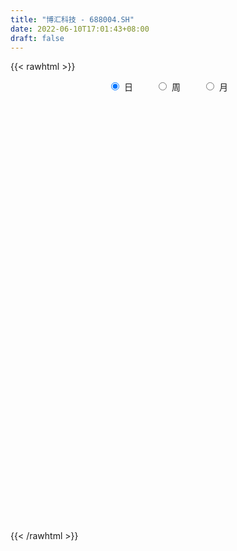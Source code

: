 ```yaml
---
title: "博汇科技 - 688004.SH"
date: 2022-06-10T17:01:43+08:00
draft: false
---
```

{{< rawhtml >}}
    <div style="text-align: center">
        <label style="padding: 1rem;"><input style="margin-right: .5rem" type="radio" name="period" value="D" checked onclick="period_change(this)">日</label>
        <label style="padding: 1rem;"><input style="margin-right: .5rem" type="radio" name="period" value="W" onclick="period_change(this)">周</label>
        <label style="padding: 1rem;"><input style="margin-right: .5rem" type="radio" name="period" value="M" onclick="period_change(this)">月</label>
    </div>
    <div id="chart" style="height: 700px;"></div> 
    <script type="text/javascript">
        const D_v = [92716.17,69647.59,57305.11,47985.71,46589.42,42989.56,34295.54,24268.8,25879.39,20864.46,15938.75,21494.15,19351.92,20058.2,23127.3,28376.28,20763.14,31962.02,21957.42,22202.31,22298.68,24193.48,18827.13,10727.08,14365.06,12892.06,9253.68,9829.02,12550.63,7298.72,4879.71,8007.12,8020.87,10031.6,10324.77,9490.71,6577.74,23008.67,16195.23,7919.1,9142.93,7410.07,8321.86,5344.07,5330.52,4959.32,5574.92,2788.27,2969.23,3263.61,10385.22,6930.81,4480.41,4386.1,3038.68,2630.17,3626.22,3124.42,2118.63,5079.04,6145.68,5237.84,3185.06,3522.01,4040.32,2938.24,2310.38,10984.5,5586.03,1974.09,2597.22,2655.91,3042.37,1383.38,1526.22,1550.09,1892.91,2088.57,3383.38,2912.85,1498.62,1782.44,1334.69,4883.75,2478.44,2299.22,2530.63,2520.8,1535.78,1532.88,1852.48,1620.53,3748.6,3929.69,2331.8,1742.1,1783.71,1638.43,3849.56,2960.07,2291.37,1527.4,1316.52,1458.28,1967.34,2332.86,1893.58,1864.12,2629.99,1551.24,1563.27,1391.71,1148.48,975.91,1795.66,1422.83,1325.97,993.67,2696.06,3401.59,2318.85,2700.96,3815.03,4829.29,1717.12,3101.89,3701.49,2211.2,1423.51,2260.31,1639.27,4828.54,2184.23,2574.29,1648.86,1895.82,2896.19,2356.84,2089.64,2373.3,3800.24,3477.06,3170.74,1859.84,6038.93,4002.89,6774.51,3282.41,4141.49,3205.05,2461.99,2219.12,2925.31,2045.88,1825.7,2241.17,2201.8,2300.32,2144.71,2689.04,2045.93,2120.35,2769.93,2011.33,1752.68,2570.12,2455.22,3367.49,2540.25,2919.9,2709.92,2729.58,3404.15,3547.14,2219.52,2596.93,2567.22,5463.3,2937.8,2234.95,1302.57,1484.23,3456.02,2140.97,1637.75,2061.04,2082.28,1810.67,1621.05,3066.51,1584.01,1899.35,1475.22,2946.76,1610.22,1501.13,2330.0,2047.86,1628.96,1736.71,1296.93,2037.58,2233.81,1205.6,1172.9,2620.21,5275.86,4439.3,2534.69,2883.14,2586.49,6503.69,13758.63,7435.26,2807.0,3191.46,1667.73,1798.64,1846.47,2048.35,1831.4,1580.36,2101.92,2803.04,2278.83,1450.72,1534.15,1323.46,1723.75,1940.91,5975.27,5272.45,3855.85,3014.32,6695.88,11363.71,34047.35,21280.9,12100.05,9210.45,7339.91,10685.18,10670.75,12066.94,5408.91,8551.26,6924.68,6287.71,5132.68,5413.22,4954.19,4359.13,6435.22,7821.27,5447.65,6943.46,8242.63,5205.98,3937.76,3672.03,3448.61,2930.02,5688.23,4391.43,4378.67,4923.55,3666.84,2767.36,2772.91,2528.46,3249.45,3223.9,3497.6,6600.72,3636.78,2129.85,3668.66,5336.22,25331.52,21865.05,9568.15,5222.13,5106.52,5597.91,4944.0,7128.23,4117.82,3558.97,4921.2,2789.15,2807.33,3718.06,8291.96,6286.38,10315.54,8485.25,5131.51,11983.74,7367.54,5942.17,5857.23,8619.8,9947.28,7570.84,12477.13,6344.71,8441.94,4979.45,6433.56,4561.67,5436.08,4180.95,3518.99,3100.06,5923.33,3653.96,2159.99,3498.09,3341.52,2999.4,2126.81,2092.97,3768.61,3107.08,1810.26,3295.18,2189.57,3112.58,3521.62,2327.72,1165.08,1667.59,5622.04,4253.59,2759.89,2335.26,2631.2,1530.27,2748.95,2643.57,2655.5,3122.33,3085.88,4257.88,2796.07,6179.75,5010.46,4156.27,6182.11,3998.72,3962.56,3815.96,6631.42,4206.01,5197.88,3891.42,9452.17,7691.0,6802.59,5130.39,4920.8,4261.92,2239.93,3324.64,3229.18,3122.36,5427.65,5038.12,4113.77,4816.53,4540.82,3721.98,8432.74,19505.18,12568.75,5997.06,4797.93,3161.95,6310.7,6306.86,15063.95,12691.54,7738.37,14180.26,10207.06,9032.28,4163.45,6096.7,8041.56,19254.83,15005.2,13033.93,9828.49,8653.73,8691.37,10832.65,3901.52,7675.08,4507.04,5603.82,4304.06,5649.27,4225.4,4467.57,3384.32,3436.92,2538.5,6843.69,8582.33,8653.19,4018.75,5576.24,8468.18,5404.69,4695.87,2840.46,3062.78,3183.92,3092.08,3322.97,5884.44,5170.7,3129.17,3891.09,3111.07,4459.63,5031.03,4565.94,2863.62,2871.3,2500.56,2994.62,4466.58,4269.55,1930.2,3819.1,3663.38,3329.57,2206.96,2711.56,3848.51,3725.66,4235.64,5167.77,3821.74,2223.27,3253.49,1937.27,1240.02,2223.92,2411.02,2807.27,3745.81,4883.22,7477.13,3781.24,5131.46,4750.03,3816.73,2795.2,2682.48,3212.45,2083.97,2291.09,2738.98,1852.86,1815.79,2125.03,2948.86,2025.23,1958.58,2054.3,2182.53,1601.65,1809.35,3473.07,8019.04,10871.36,11554.86,5801.07,5399.68,7091.24,3547.95]
const D_histogram = [0.0,0.2725014245,-0.5314236865,-1.5199541446,-2.1189924448,-1.9022422169,-2.1193180123,-2.2315279277,-2.2861869075,-2.4230570538,-2.323703839,-2.207666854,-1.8326968706,-1.4819434986,-0.9271672256,-0.4425137771,-0.1149162654,0.433011254,0.7045066546,0.9451696142,0.8951902057,0.3132625009,-0.6329152479,-1.1022240705,-1.4618684333,-1.3591733883,-1.2484999398,-1.1562035361,-1.4203294711,-1.5474318555,-1.397856717,-0.9927284223,-0.6155160351,-0.1037788465,0.4069740546,0.5881885629,0.7370858513,1.4720823784,1.5369940922,1.6344909065,1.3421620456,1.1470624521,1.113052948,1.1492632507,1.2090139446,1.1697796304,0.9587657889,0.7899973776,0.6994265035,0.6654893075,0.9040747958,0.7941068872,0.7127725305,0.592035654,0.5077414431,0.5178352858,0.4609359,0.3761040063,0.2984141978,0.0467130499,-0.2684199042,-0.6578714199,-0.9105305666,-0.8770595883,-0.735479182,-0.5178435678,-0.4006127247,-0.0031015597,0.2659023308,0.4185928485,0.4256043867,0.4931319611,0.3954530255,0.3254421748,0.2163510524,0.1913754172,0.1919150484,0.3317877207,0.5802592011,0.7490715795,0.7954953326,0.7347963197,0.6818523388,0.7760274304,0.768722614,0.6243290535,0.4410006055,0.2118794731,0.0849233968,0.0169769085,0.0322974949,0.0249030377,-0.1693437672,-0.446524761,-0.4640253314,-0.4342127285,-0.3172442382,-0.2518886528,-0.0168802781,0.1092419536,0.0804838603,0.0721220356,0.1048979291,0.1385265382,0.1304058876,0.1823999324,0.2076664063,0.2411861514,0.2092871142,0.194377765,0.1425925217,0.0643402635,0.0449302448,0.0690600917,0.1196957311,0.1680630571,0.1910302744,0.2174976485,0.1300420502,0.0188659262,-0.124367086,-0.3047896546,-0.5168763127,-0.5814364868,-0.613276197,-0.7159906259,-0.6295589014,-0.563601658,-0.4296874852,-0.3785589144,-0.344121942,-0.4807120192,-0.5222369221,-0.5780291012,-0.5172680078,-0.3701435805,-0.1763953387,0.0476702473,0.2035787755,0.229635074,0.1034901346,0.0465930654,-0.0629417158,-0.0891787857,-0.219895623,-0.1490068835,0.0940074389,0.260283752,0.4738134179,0.544504739,0.5781568581,0.4910615443,0.34321771,0.2874339266,0.2214213275,0.1876912222,0.147455788,0.2031952683,0.2072148586,0.1289948243,0.0304766003,-0.0278058622,-0.1151865881,-0.1278939902,-0.0877345471,0.021946149,0.2172650044,0.3680958716,0.4044392115,0.4549035633,0.4543769056,0.5115031452,0.6261316983,0.6449210441,0.6624503147,0.6614447836,0.6652360889,0.684997067,0.5194410318,0.3524403679,0.270981133,0.2116905004,0.0227778955,-0.0282061175,-0.0263782761,-0.0731712941,-0.0603889859,0.0038796142,0.030032369,-0.0227514077,-0.0302947693,-0.0013597122,-0.0168066071,-0.10900097,-0.152320307,-0.147709622,-0.085520772,-0.0132825256,0.0429907904,0.090676909,0.0926218608,0.0426097149,-0.0100019347,-0.0174279288,-0.0337558463,0.0409960515,0.1886064325,0.225658267,0.2452025214,0.2719734313,0.2827434885,0.3773638266,0.092417659,-0.1783050211,-0.3534006113,-0.4719764318,-0.5095444872,-0.5232020123,-0.5078390908,-0.4471311786,-0.3901595133,-0.3306070086,-0.2303237226,-0.1602973644,-0.0768031178,-0.0362943875,-0.0139199555,0.0131778405,0.0494437231,0.1111401807,0.2197500273,0.3445499718,0.381548955,0.4066555396,0.4846065307,0.9797762853,1.2149494116,1.1176256624,0.9714453429,0.798815212,0.5893941514,0.5197104917,0.3058691086,0.1028063211,-0.0977681438,-0.1845756125,-0.2467971637,-0.240006703,-0.2108296227,-0.2190859848,-0.2715707557,-0.2737400665,-0.2500167603,-0.2330744218,-0.1811722326,-0.1792270102,-0.3059283495,-0.2953254047,-0.2840611817,-0.2608383591,-0.2466974092,-0.2269406405,-0.167168179,-0.0767707215,-0.0866137126,-0.1496376061,-0.2027824362,-0.2554216118,-0.2839806104,-0.2550971332,-0.1822080537,-0.1566185757,-0.1616600489,-0.0991138244,-0.1261694973,-0.0921700631,-0.0138165834,0.1086828771,0.4206614813,0.5150004162,0.4629787699,0.3789670594,0.3665132625,0.3425685261,0.2901979255,0.2859121413,0.2341186316,0.1553678742,0.0322243109,-0.023655307,-0.0611953887,-0.0851332147,0.0087553378,0.0554052852,0.1592199723,0.1890365868,0.1577152213,0.1978462358,0.2138371818,0.1808249418,0.1260749936,0.124100667,0.18629638,0.1810048292,0.2494265624,0.2354506356,0.1508801542,0.0618897033,-0.0668286129,-0.1503681555,-0.250008119,-0.2760888538,-0.3185234721,-0.328690964,-0.4054202722,-0.4742505608,-0.5021701313,-0.5650190061,-0.545622902,-0.4610487201,-0.3664464722,-0.3181842518,-0.2082362294,-0.1363895694,-0.1123012189,-0.0674613377,-0.05201675,-0.0435622807,-0.0819526504,-0.0945365234,-0.0881557189,-0.0808707926,-0.2097865476,-0.3357856952,-0.3549453371,-0.2963922014,-0.2853360824,-0.2382472209,-0.1602883707,-0.0756366845,0.0070302216,0.0770836039,0.1545283698,0.2424047539,0.3003897043,0.3844163917,0.4258777174,0.4624046551,0.4507504397,0.4537913341,0.450171085,0.419841503,0.4040365303,0.3595905214,0.2827488037,0.2062165807,0.2214886553,0.2910819503,0.2468213601,0.1738003228,0.041512187,-0.0821544949,-0.1337587542,-0.1454819354,-0.1523221273,-0.1445470062,-0.0989714741,-0.0516504212,0.023119713,0.0364554644,0.0360302289,0.037130871,0.0754216457,0.1865356159,0.1609070717,0.1271289161,0.1139744085,0.0899255018,0.1073289932,0.1170100917,0.2174414276,0.2592265028,0.2684919086,0.2435134277,0.2482418932,0.1667536378,0.1289300616,0.0952746881,0.0102576158,0.0921252566,0.0883819918,0.144569699,0.0716728031,-0.0216760815,-0.125453676,-0.3672496338,-0.4925019865,-0.6429559402,-0.6473290812,-0.5680096073,-0.4499456756,-0.2917012286,-0.209714968,-0.1940237965,-0.1653822492,-0.1310245082,-0.0965009558,-0.1381299792,-0.181596862,-0.118862209,-0.1061756757,-0.0525292505,-0.1182158584,-0.0960792784,-0.0651488189,-0.0263504047,0.0237019683,0.0570704259,0.0417263555,-0.0040787018,-0.0710328789,-0.1724600567,-0.2112884652,-0.2007060398,-0.2358323561,-0.3163744361,-0.2979090922,-0.2425656907,-0.1753906464,-0.0917960775,-0.0135701918,0.0521154933,0.0929773801,0.1267752322,0.133663146,0.0955771152,0.1127675901,0.11685924,0.1122599632,0.1455946319,0.08001088,0.0329019995,-0.0532013156,-0.0640223331,-0.1067167693,-0.1024516643,-0.1319227916,-0.1277248709,-0.1074582074,-0.097720936,-0.1369906597,-0.17525008,-0.3457646566,-0.5313734054,-0.6178608384,-0.6662732091,-0.5846561783,-0.4723484356,-0.3475296589,-0.2155149115,-0.0822282151,0.0105944818,0.0910340074,0.1688603929,0.2399460816,0.2540320926,0.2865957749,0.3162552957,0.3552206429,0.3812120383,0.3036664515,0.2769179291,0.2776736591,0.2809561447,0.2524629139,0.2726182516,0.3534964731,0.4699418684,0.5676813647,0.5624013465,0.5055855394,0.3723454269,0.2968956123]
const D_fast = [0.0,0.3406267806,-0.596154252,-1.9646732462,-3.0934596576,-3.3522699839,-4.0991752824,-4.7692671798,-5.3954728865,-6.1381072962,-6.6196800411,-7.0555597696,-7.1387640039,-7.1584965066,-6.8355120399,-6.4614870356,-6.1626185903,-5.5064382575,-5.0588161932,-4.5818608301,-4.4080426871,-4.9116547667,-6.0160613275,-6.7609261677,-7.4860376388,-7.7231359408,-7.9245874773,-8.1213419577,-8.7405502605,-9.2545106087,-9.4543996495,-9.2974534604,-9.0741200819,-8.5883276049,-7.9758311902,-7.6475695411,-7.31440079,-6.2113836682,-5.7622234313,-5.2561038904,-5.2128922399,-5.1212262204,-4.8769724875,-4.5534463722,-4.1914421921,-3.9382315986,-3.909553993,-3.8808230598,-3.7965373081,-3.6641021772,-3.19949799,-3.1109391768,-3.0140804008,-2.9868083639,-2.9441672139,-2.8046145499,-2.7462799607,-2.7370858527,-2.7401721117,-2.9801949972,-3.3624329274,-3.916352298,-4.3966440864,-4.5824380051,-4.6247273944,-4.5365526721,-4.5194750102,-4.1227392351,-3.7872597619,-3.529921032,-3.4165083971,-3.2256978325,-3.2245135117,-3.2131638187,-3.268167178,-3.245298959,-3.1967805656,-2.9739609632,-2.5804246825,-2.2243444093,-1.979046823,-1.856046756,-1.7385276522,-1.450345703,-1.2654698658,-1.253781163,-1.3268594596,-1.5030107237,-1.6087359509,-1.672438212,-1.6490432518,-1.6502119497,-1.8867946964,-2.2756068804,-2.4091137837,-2.4878543628,-2.4501969321,-2.4478135099,-2.2170252047,-2.0635924846,-2.0722296129,-2.0625609287,-2.0035605529,-1.9353003092,-1.910819488,-1.8132254601,-1.7360423846,-1.6422261016,-1.6218033603,-1.5881182682,-1.6042553811,-1.6664225734,-1.674600031,-1.6332051612,-1.552645589,-1.4622624986,-1.3915377128,-1.3106959266,-1.3656410123,-1.4721006548,-1.6464254385,-1.9030454207,-2.2443511569,-2.4542704528,-2.6394292122,-2.9211412976,-2.9920992985,-3.0670424695,-3.040550168,-3.0840613259,-3.135654839,-3.3924229209,-3.5645070544,-3.7648065087,-3.8333624173,-3.7787738851,-3.629124478,-3.3931413302,-3.1863381081,-3.1028730411,-3.2031454469,-3.2483942497,-3.3736644599,-3.4221962262,-3.6078869692,-3.5742499506,-3.3077337685,-3.0763865174,-2.7444034971,-2.5375859911,-2.3593946575,-2.3237245853,-2.3857639921,-2.3696892938,-2.380346561,-2.3671538608,-2.370525348,-2.2639870506,-2.2081637457,-2.2541350739,-2.3450341478,-2.4102680758,-2.5264454488,-2.5711263484,-2.5529005421,-2.4377333088,-2.1880982023,-1.9452433672,-1.8077902244,-1.6435999818,-1.530532413,-1.3455303872,-1.0743689095,-0.8943493027,-0.7112074535,-0.5468517886,-0.376751461,-0.1857412162,-0.2214369935,-0.3003275654,-0.3140415171,-0.3204095246,-0.5036276556,-0.561663198,-0.5664299256,-0.6315157671,-0.6338307055,-0.5685922018,-0.5349313548,-0.5934029834,-0.6085200373,-0.5799249082,-0.5995734549,-0.7190180603,-0.8004174741,-0.8327341946,-0.7919255375,-0.7230079226,-0.6559869089,-0.5856315631,-0.5605311461,-0.5998908633,-0.6550029966,-0.6667859728,-0.691552852,-0.6065519413,-0.4117899521,-0.3183235509,-0.2374786662,-0.1427143985,-0.0612584691,0.1277028257,-0.1341389272,-0.4494378626,-0.7128836055,-0.949453534,-1.1144077112,-1.2588657394,-1.3704625906,-1.421537473,-1.462105686,-1.4852049334,-1.4425025782,-1.4125505611,-1.348257094,-1.3168219605,-1.2979275174,-1.2675352612,-1.2189084478,-1.1294269451,-0.9658795917,-0.7549421542,-0.6225559322,-0.4957854628,-0.296682839,0.443430987,0.9823414661,1.1644241325,1.2611051488,1.2881788208,1.2261062981,1.2863502613,1.1489761554,0.9716149481,0.7465984473,0.6136470754,0.4897262334,0.4365150183,0.4129846929,0.3499568346,0.2295793748,0.1589750474,0.1201941635,0.0788678965,0.0854770276,0.0426154974,-0.1605679293,-0.2237963356,-0.283547408,-0.3255341752,-0.3730675776,-0.410045969,-0.3920655523,-0.3208607751,-0.3523571944,-0.4527904894,-0.5566309286,-0.6731255071,-0.7726796583,-0.8075704644,-0.7802333984,-0.7937985643,-0.8392550497,-0.8014872813,-0.8600853285,-0.8491284101,-0.7742290763,-0.6245588965,-0.207414922,0.0156741169,0.0793971632,0.0901272175,0.1693017362,0.2309991314,0.2511780122,0.3183702633,0.3251064115,0.2851976227,0.1701101371,0.1083166924,0.0554777635,0.0102566339,0.1063340208,0.1668352895,0.3104549697,0.3875307309,0.3956381707,0.4852307442,0.5546809856,0.5668749811,0.5436437813,0.5726946215,0.6814644294,0.7214240859,0.8522024598,0.8970891918,0.850238749,0.776720724,0.6312952545,0.510163673,0.3480216798,0.2529187315,0.1308532452,0.0385130123,-0.139571364,-0.3269642928,-0.4804263961,-0.6845300224,-0.8015396439,-0.832227642,-0.8292370121,-0.8605208546,-0.8026318896,-0.764882622,-0.7688695761,-0.7408950294,-0.7384546292,-0.7408907301,-0.7997692624,-0.8359872662,-0.8516453915,-0.8645781633,-1.0459405552,-1.2558861267,-1.3637821028,-1.3793270175,-1.439604919,-1.4520778628,-1.4141911052,-1.3484485902,-1.2640241287,-1.1746998455,-1.0586229871,-0.9101454145,-0.777063038,-0.5969322526,-0.4490014977,-0.2968733962,-0.1958400017,-0.0793512738,0.0295712484,0.1042020421,0.189406202,0.2348578235,0.2287033067,0.2037252289,0.2743694672,0.4167332498,0.4341779997,0.4046070431,0.282696954,0.1384916483,0.0534477006,0.0053540356,-0.0395666882,-0.0679283186,-0.047095655,-0.0126872075,0.067862855,0.0903124725,0.0988947942,0.1092781541,0.1664243402,0.3241722144,0.3387704381,0.3367745115,0.352113606,0.3505460748,0.3947818145,0.433715436,0.5885071288,0.6950988296,0.7714872126,0.8073870885,0.8741760274,0.8343761814,0.8287851206,0.8189484191,0.7364957508,0.8413947058,0.8597469389,0.9520770709,0.8970983758,0.7983304708,0.6631894572,0.3295810909,0.0812032417,-0.2299896971,-0.3961951084,-0.4588780363,-0.4533005235,-0.3679813836,-0.338423865,-0.3712386427,-0.3839426577,-0.3823410437,-0.3719427303,-0.4481042485,-0.5369703468,-0.5039512461,-0.5178086316,-0.4772945191,-0.5725350916,-0.5744183312,-0.5597750764,-0.5275642633,-0.4715863982,-0.4239503342,-0.4288628158,-0.4756875485,-0.5603999453,-0.7049421372,-0.7965926621,-0.8361867467,-0.930271152,-1.089906841,-1.1459187702,-1.1512167913,-1.1278894086,-1.0672438591,-0.9924105213,-0.913695963,-0.8495897311,-0.784098071,-0.7437943707,-0.7579861226,-0.7126037502,-0.6792972904,-0.6558315763,-0.5860982497,-0.6316792815,-0.6705626622,-0.7699663062,-0.796792907,-0.8661665354,-0.8875143465,-0.9499661717,-0.9776994687,-0.9842973571,-0.9989903196,-1.0725077083,-1.1545796486,-1.4115353894,-1.7299874895,-1.9709401322,-2.1859208051,-2.2504678189,-2.256247185,-2.2183108231,-2.1401748036,-2.027445161,-1.9319738437,-1.8287758162,-1.7087343324,-1.5776621234,-1.5000680893,-1.3958554632,-1.2871321184,-1.1593616105,-1.0380672056,-1.0396961795,-0.9972152196,-0.9270410748,-0.853519553,-0.8188970554,-0.7305871548,-0.561334815,-0.3274039526,-0.0877441151,0.0475762033,0.117156781,0.0770030253,0.0757771138]
const D_slow = [0.0,0.0681253561,-0.0647305655,-0.4447191016,-0.9744672128,-1.4500277671,-1.9798572701,-2.5377392521,-3.1092859789,-3.7150502424,-4.2959762021,-4.8478929156,-5.3060671333,-5.6765530079,-5.9083448143,-6.0189732586,-6.0477023249,-5.9394495114,-5.7633228478,-5.5270304443,-5.3032328928,-5.2249172676,-5.3831460796,-5.6587020972,-6.0241692055,-6.3639625526,-6.6760875375,-6.9651384216,-7.3202207893,-7.7070787532,-8.0565429325,-8.304725038,-8.4586040468,-8.4845487584,-8.3828052448,-8.2357581041,-8.0514866412,-7.6834660466,-7.2992175236,-6.8905947969,-6.5550542855,-6.2682886725,-5.9900254355,-5.7027096228,-5.4004561367,-5.1080112291,-4.8683197819,-4.6708204375,-4.4959638116,-4.3295914847,-4.1035727858,-3.905046064,-3.7268529313,-3.5788440178,-3.4519086571,-3.3224498356,-3.2072158606,-3.113189859,-3.0385863096,-3.0269080471,-3.0940130232,-3.2584808781,-3.4861135198,-3.7053784169,-3.8892482124,-4.0187091043,-4.1188622855,-4.1196376754,-4.0531620927,-3.9485138805,-3.8421127839,-3.7188297936,-3.6199665372,-3.5386059935,-3.4845182304,-3.4366743761,-3.388695614,-3.3057486839,-3.1606838836,-2.9734159887,-2.7745421556,-2.5908430757,-2.420379991,-2.2263731334,-2.0341924799,-1.8781102165,-1.7678600651,-1.7148901968,-1.6936593476,-1.6894151205,-1.6813407468,-1.6751149874,-1.7174509292,-1.8290821194,-1.9450884523,-2.0536416344,-2.1329526939,-2.1959248571,-2.2001449266,-2.1728344382,-2.1527134732,-2.1346829643,-2.108458482,-2.0738268474,-2.0412253756,-1.9956253925,-1.9437087909,-1.883412253,-1.8310904745,-1.7824960332,-1.7468479028,-1.7307628369,-1.7195302757,-1.7022652528,-1.67234132,-1.6303255558,-1.5825679872,-1.528193575,-1.4956830625,-1.4909665809,-1.5220583525,-1.5982557661,-1.7274748443,-1.872833966,-2.0261530152,-2.2051506717,-2.362540397,-2.5034408115,-2.6108626828,-2.7055024114,-2.7915328969,-2.9117109017,-3.0422701323,-3.1867774076,-3.3160944095,-3.4086303046,-3.4527291393,-3.4408115775,-3.3899168836,-3.3325081151,-3.3066355815,-3.2949873151,-3.3107227441,-3.3330174405,-3.3879913462,-3.4252430671,-3.4017412074,-3.3366702694,-3.2182169149,-3.0820907302,-2.9375515157,-2.8147861296,-2.7289817021,-2.6571232204,-2.6017678885,-2.554845083,-2.517981136,-2.4671823189,-2.4153786043,-2.3831298982,-2.3755107481,-2.3824622136,-2.4112588607,-2.4432323582,-2.465165995,-2.4596794577,-2.4053632066,-2.3133392388,-2.2122294359,-2.0985035451,-1.9849093187,-1.8570335324,-1.7005006078,-1.5392703468,-1.3736577681,-1.2082965722,-1.04198755,-0.8707382832,-0.7408780253,-0.6527679333,-0.5850226501,-0.532100025,-0.5264055511,-0.5334570805,-0.5400516495,-0.558344473,-0.5734417195,-0.572471816,-0.5649637237,-0.5706515757,-0.578225268,-0.578565196,-0.5827668478,-0.6100170903,-0.6480971671,-0.6850245726,-0.7064047656,-0.709725397,-0.6989776994,-0.6763084721,-0.6531530069,-0.6425005782,-0.6450010618,-0.649358044,-0.6577970056,-0.6475479928,-0.6003963846,-0.5439818179,-0.4826811875,-0.4146878297,-0.3440019576,-0.2496610009,-0.2265565862,-0.2711328415,-0.3594829943,-0.4774771022,-0.604863224,-0.7356637271,-0.8626234998,-0.9744062944,-1.0719461728,-1.1545979249,-1.2121788555,-1.2522531967,-1.2714539761,-1.280527573,-1.2840075619,-1.2807131018,-1.268352171,-1.2405671258,-1.185629619,-1.099492126,-1.0041048873,-0.9024410024,-0.7812893697,-0.5363452984,-0.2326079455,0.0467984701,0.2896598059,0.4893636089,0.6367121467,0.7666397696,0.8431070468,0.868808627,0.8443665911,0.798222688,0.736523397,0.6765217213,0.6238143156,0.5690428194,0.5011501305,0.4327151139,0.3702109238,0.3119423183,0.2666492602,0.2218425076,0.1453604203,0.0715290691,0.0005137737,-0.0646958161,-0.1263701684,-0.1831053285,-0.2248973733,-0.2440900537,-0.2657434818,-0.3031528833,-0.3538484924,-0.4177038953,-0.4886990479,-0.5524733312,-0.5980253446,-0.6371799886,-0.6775950008,-0.7023734569,-0.7339158312,-0.756958347,-0.7604124929,-0.7332417736,-0.6280764033,-0.4993262992,-0.3835816067,-0.2888398419,-0.1972115263,-0.1115693947,-0.0390199133,0.032458122,0.0909877799,0.1298297485,0.1378858262,0.1319719994,0.1166731523,0.0953898486,0.097578683,0.1114300043,0.1512349974,0.1984941441,0.2379229494,0.2873845084,0.3408438038,0.3860500393,0.4175687877,0.4485939544,0.4951680494,0.5404192567,0.6027758973,0.6616385562,0.6993585948,0.7148310206,0.6981238674,0.6605318285,0.5980297988,0.5290075853,0.4493767173,0.3672039763,0.2658489082,0.147286268,0.0217437352,-0.1195110163,-0.2559167418,-0.3711789218,-0.4627905399,-0.5423366028,-0.5943956602,-0.6284930525,-0.6565683573,-0.6734336917,-0.6864378792,-0.6973284494,-0.717816612,-0.7414507428,-0.7634896726,-0.7837073707,-0.8361540076,-0.9201004314,-1.0088367657,-1.0829348161,-1.1542688367,-1.2138306419,-1.2539027345,-1.2728119057,-1.2710543503,-1.2517834493,-1.2131513569,-1.1525501684,-1.0774527423,-0.9813486444,-0.874879215,-0.7592780513,-0.6465904414,-0.5331426078,-0.4205998366,-0.3156394609,-0.2146303283,-0.1247326979,-0.054045497,-0.0024913518,0.052880812,0.1256512996,0.1873566396,0.2308067203,0.241184767,0.2206461433,0.1872064548,0.1508359709,0.1127554391,0.0766186876,0.051875819,0.0389632137,0.044743142,0.0538570081,0.0628645653,0.0721472831,0.0910026945,0.1376365985,0.1778633664,0.2096455954,0.2381391975,0.260620573,0.2874528213,0.3167053442,0.3710657011,0.4358723268,0.502995304,0.5638736609,0.6259341342,0.6676225436,0.699855059,0.723673731,0.726238135,0.7492694492,0.7713649471,0.8075073719,0.8254255726,0.8200065523,0.7886431333,0.6968307248,0.5737052282,0.4129662431,0.2511339728,0.109131571,-0.0033548479,-0.076280155,-0.128708897,-0.1772148462,-0.2185604085,-0.2513165355,-0.2754417745,-0.3099742693,-0.3553734848,-0.385089037,-0.4116329559,-0.4247652686,-0.4543192332,-0.4783390528,-0.4946262575,-0.5012138587,-0.4952883666,-0.4810207601,-0.4705891712,-0.4716088467,-0.4893670664,-0.5324820806,-0.5853041969,-0.6354807068,-0.6944387959,-0.7735324049,-0.848009678,-0.9086511006,-0.9524987622,-0.9754477816,-0.9788403295,-0.9658114562,-0.9425671112,-0.9108733031,-0.8774575166,-0.8535632378,-0.8253713403,-0.7961565303,-0.7680915395,-0.7316928816,-0.7116901615,-0.7034646617,-0.7167649906,-0.7327705739,-0.7594497662,-0.7850626822,-0.8180433801,-0.8499745979,-0.8768391497,-0.9012693837,-0.9355170486,-0.9793295686,-1.0657707328,-1.1986140841,-1.3530792937,-1.519647596,-1.6658116406,-1.7838987495,-1.8707811642,-1.9246598921,-1.9452169458,-1.9425683254,-1.9198098236,-1.8775947253,-1.817608205,-1.7541001818,-1.6824512381,-1.6033874142,-1.5145822534,-1.4192792439,-1.343362631,-1.2741331487,-1.2047147339,-1.1344756977,-1.0713599693,-1.0032054064,-0.9148312881,-0.797345821,-0.6554254798,-0.5148251432,-0.3884287584,-0.2953424016,-0.2211184986]
const D_data = [['2020-06-12', 92.0, 126.8, 90.0, 131.0],['2020-06-15', 125.95, 131.07, 119.0, 132.98],['2020-06-16', 125.01, 116.03, 112.05, 125.9],['2020-06-17', 115.0, 107.99, 104.95, 117.17],['2020-06-18', 108.5, 107.0, 107.0, 117.79],['2020-06-19', 104.5, 114.4, 100.11, 116.8],['2020-06-22', 109.0, 107.1, 106.01, 111.11],['2020-06-23', 106.07, 105.45, 103.18, 108.66],['2020-06-24', 106.49, 103.5, 102.88, 107.78],['2020-06-29', 101.8, 99.57, 99.36, 104.52],['2020-06-30', 100.8, 99.95, 99.13, 101.95],['2020-07-01', 100.3, 98.27, 96.5, 101.8],['2020-07-02', 98.9, 100.5, 96.62, 100.5],['2020-07-03', 99.49, 100.05, 99.0, 102.34],['2020-07-06', 99.5, 103.27, 99.44, 104.95],['2020-07-07', 105.97, 103.81, 102.61, 107.66],['2020-07-08', 103.42, 102.96, 101.21, 103.69],['2020-07-09', 102.73, 107.37, 102.73, 109.66],['2020-07-10', 107.65, 105.75, 104.75, 109.38],['2020-07-13', 105.53, 106.61, 104.87, 107.38],['2020-07-14', 105.95, 103.45, 101.3, 107.47],['2020-07-15', 103.08, 94.8, 94.8, 104.47],['2020-07-16', 95.79, 85.2, 85.02, 95.79],['2020-07-17', 86.5, 85.85, 83.6, 87.84],['2020-07-20', 85.03, 83.11, 80.98, 87.22],['2020-07-21', 83.19, 86.19, 82.51, 86.58],['2020-07-22', 84.27, 84.89, 84.12, 86.47],['2020-07-23', 84.3, 83.27, 81.1, 86.0],['2020-07-24', 82.0, 76.28, 76.16, 83.68],['2020-07-27', 76.66, 74.67, 74.03, 78.28],['2020-07-28', 75.16, 75.89, 74.96, 75.97],['2020-07-29', 75.6, 78.47, 74.9, 78.72],['2020-07-30', 78.74, 78.4, 77.69, 79.65],['2020-07-31', 78.06, 81.0, 77.61, 81.54],['2020-08-03', 81.36, 82.68, 80.94, 83.76],['2020-08-04', 82.34, 79.64, 79.33, 83.54],['2020-08-05', 80.77, 79.5, 78.18, 80.88],['2020-08-06', 80.0, 89.01, 77.49, 90.99],['2020-08-07', 87.0, 82.92, 82.28, 87.45],['2020-08-10', 83.78, 84.03, 82.02, 85.7],['2020-08-11', 83.9, 78.85, 78.58, 83.9],['2020-08-12', 78.49, 78.83, 75.76, 79.2],['2020-08-13', 78.9, 80.26, 78.9, 83.3],['2020-08-14', 80.02, 81.22, 79.81, 82.5],['2020-08-17', 81.11, 81.93, 80.05, 82.19],['2020-08-18', 82.48, 80.95, 80.5, 82.48],['2020-08-19', 80.97, 78.26, 78.1, 80.97],['2020-08-20', 77.98, 77.78, 77.0, 78.53],['2020-08-21', 77.81, 78.0, 77.1, 79.44],['2020-08-24', 78.0, 78.29, 76.14, 78.68],['2020-08-25', 78.67, 82.29, 78.29, 82.66],['2020-08-26', 81.2, 78.38, 77.1, 81.59],['2020-08-27', 76.5, 78.28, 76.5, 79.35],['2020-08-28', 77.8, 77.24, 76.15, 78.48],['2020-08-31', 78.71, 77.08, 77.0, 78.78],['2020-09-01', 77.18, 77.99, 76.55, 78.99],['2020-09-02', 77.8, 76.95, 76.82, 78.68],['2020-09-03', 76.58, 76.1, 76.0, 77.5],['2020-09-04', 76.1, 75.58, 75.19, 76.1],['2020-09-07', 76.0, 72.21, 71.0, 76.11],['2020-09-08', 72.42, 69.35, 68.03, 72.53],['2020-09-09', 68.98, 65.68, 65.13, 68.98],['2020-09-10', 66.5, 64.54, 63.52, 66.8],['2020-09-11', 63.64, 66.3, 62.76, 66.69],['2020-09-14', 66.3, 66.94, 66.3, 69.26],['2020-09-15', 67.0, 67.8, 66.51, 68.35],['2020-09-16', 67.8, 66.5, 66.2, 67.91],['2020-09-17', 66.57, 70.66, 65.83, 72.82],['2020-09-18', 70.84, 70.38, 69.78, 72.55],['2020-09-21', 70.69, 69.77, 69.31, 70.95],['2020-09-22', 69.03, 68.16, 68.01, 69.61],['2020-09-23', 68.18, 68.95, 68.18, 69.89],['2020-09-24', 68.53, 66.63, 66.3, 68.88],['2020-09-25', 67.98, 66.3, 65.6, 67.98],['2020-09-28', 65.8, 65.04, 64.21, 67.3],['2020-09-29', 65.08, 65.4, 64.97, 66.48],['2020-09-30', 66.09, 65.32, 65.15, 66.46],['2020-10-09', 65.52, 67.18, 65.52, 67.33],['2020-10-12', 67.3, 69.5, 67.3, 69.58],['2020-10-13', 69.49, 69.73, 69.1, 70.49],['2020-10-14', 68.54, 68.99, 68.54, 70.36],['2020-10-15', 69.49, 67.84, 67.7, 69.49],['2020-10-16', 67.62, 67.84, 67.6, 68.23],['2020-10-19', 68.49, 70.05, 68.21, 70.98],['2020-10-20', 69.1, 69.33, 68.23, 69.33],['2020-10-21', 69.34, 67.48, 66.71, 69.84],['2020-10-22', 67.5, 66.27, 65.5, 68.2],['2020-10-23', 65.89, 64.59, 64.27, 66.78],['2020-10-26', 64.3, 64.78, 63.9, 65.34],['2020-10-27', 64.79, 64.79, 64.41, 65.29],['2020-10-28', 64.72, 65.47, 64.38, 65.55],['2020-10-29', 64.63, 64.99, 64.63, 65.39],['2020-10-30', 65.3, 61.8, 61.8, 65.3],['2020-11-02', 61.93, 58.98, 58.3, 62.01],['2020-11-03', 59.16, 60.8, 59.02, 61.95],['2020-11-04', 61.5, 60.78, 59.88, 61.88],['2020-11-05', 62.2, 61.67, 60.81, 62.2],['2020-11-06', 61.67, 60.98, 60.55, 61.93],['2020-11-09', 61.8, 63.5, 61.41, 64.09],['2020-11-10', 64.39, 62.84, 62.39, 64.7],['2020-11-11', 62.38, 60.93, 60.87, 62.83],['2020-11-12', 61.25, 60.84, 60.29, 61.5],['2020-11-13', 60.77, 61.19, 60.31, 61.22],['2020-11-16', 61.48, 61.18, 60.73, 61.97],['2020-11-17', 61.03, 60.54, 59.5, 61.03],['2020-11-18', 60.48, 61.25, 60.1, 61.5],['2020-11-19', 61.25, 61.0, 60.6, 61.36],['2020-11-20', 61.0, 61.17, 60.69, 61.48],['2020-11-23', 60.02, 60.27, 59.81, 61.05],['2020-11-24', 60.27, 60.26, 60.16, 60.9],['2020-11-25', 60.79, 59.5, 59.5, 60.79],['2020-11-26', 59.55, 58.65, 58.48, 59.79],['2020-11-27', 58.35, 58.92, 58.35, 58.95],['2020-11-30', 58.92, 59.28, 58.92, 59.72],['2020-12-01', 59.11, 59.65, 58.0, 59.97],['2020-12-02', 59.25, 59.77, 59.25, 59.91],['2020-12-03', 59.11, 59.56, 59.11, 60.0],['2020-12-04', 59.56, 59.68, 59.41, 59.97],['2020-12-07', 59.3, 58.01, 57.99, 59.3],['2020-12-08', 58.1, 57.02, 56.33, 58.56],['2020-12-09', 57.49, 55.67, 55.38, 57.49],['2020-12-10', 55.39, 53.93, 53.61, 55.4],['2020-12-11', 54.96, 51.9, 51.4, 54.96],['2020-12-14', 52.0, 52.3, 50.18, 52.87],['2020-12-15', 52.39, 51.69, 51.02, 52.39],['2020-12-16', 51.6, 49.6, 49.19, 51.98],['2020-12-17', 49.82, 51.06, 48.85, 51.95],['2020-12-18', 51.0, 50.39, 50.0, 51.8],['2020-12-21', 50.39, 51.02, 50.03, 51.1],['2020-12-22', 50.94, 49.78, 49.3, 50.94],['2020-12-23', 49.1, 49.12, 48.81, 50.08],['2020-12-24', 49.27, 45.96, 45.48, 49.27],['2020-12-25', 45.91, 45.84, 45.1, 46.3],['2020-12-28', 45.79, 44.51, 44.44, 45.79],['2020-12-29', 44.55, 45.08, 44.47, 45.92],['2020-12-30', 45.68, 45.89, 44.51, 46.2],['2020-12-31', 46.1, 46.69, 45.15, 47.75],['2021-01-04', 47.02, 47.66, 46.25, 47.97],['2021-01-05', 47.58, 47.45, 47.02, 48.3],['2021-01-06', 47.33, 46.01, 45.7, 47.79],['2021-01-07', 45.8, 43.49, 42.5, 45.98],['2021-01-08', 43.09, 43.45, 42.14, 44.35],['2021-01-11', 43.75, 41.86, 41.82, 43.78],['2021-01-12', 42.28, 42.0, 41.6, 42.7],['2021-01-13', 42.19, 39.66, 39.55, 42.19],['2021-01-14', 39.65, 41.39, 39.18, 41.81],['2021-01-15', 41.05, 43.89, 41.05, 44.4],['2021-01-18', 43.56, 43.7, 43.2, 43.98],['2021-01-19', 43.26, 45.15, 43.26, 45.49],['2021-01-20', 44.99, 44.09, 43.6, 45.33],['2021-01-21', 43.59, 43.93, 43.11, 44.0],['2021-01-22', 44.48, 42.29, 42.11, 44.48],['2021-01-25', 42.01, 40.83, 40.57, 42.87],['2021-01-26', 40.26, 41.3, 40.22, 42.18],['2021-01-27', 41.8, 40.67, 40.06, 42.48],['2021-01-28', 40.7, 40.6, 40.02, 41.59],['2021-01-29', 40.6, 40.09, 39.72, 41.58],['2021-02-01', 40.0, 41.12, 39.99, 41.2],['2021-02-02', 41.17, 40.45, 40.16, 41.55],['2021-02-03', 40.22, 39.01, 38.8, 40.27],['2021-02-04', 38.0, 38.0, 37.1, 39.14],['2021-02-05', 38.41, 37.74, 37.31, 39.46],['2021-02-08', 37.05, 36.58, 36.0, 37.67],['2021-02-09', 36.03, 36.8, 36.03, 37.75],['2021-02-10', 36.39, 37.1, 36.21, 37.88],['2021-02-18', 37.89, 38.0, 37.47, 38.59],['2021-02-19', 38.09, 39.65, 37.99, 39.66],['2021-02-22', 39.69, 39.93, 39.65, 41.0],['2021-02-23', 40.11, 38.99, 38.96, 40.58],['2021-02-24', 38.9, 39.44, 38.9, 40.25],['2021-02-25', 39.44, 39.01, 38.79, 39.86],['2021-02-26', 38.36, 40.0, 38.36, 40.0],['2021-03-01', 40.0, 41.39, 39.9, 41.55],['2021-03-02', 41.36, 40.83, 40.45, 41.79],['2021-03-03', 40.63, 41.23, 40.38, 41.38],['2021-03-04', 40.97, 41.39, 40.66, 41.76],['2021-03-05', 41.33, 41.83, 40.98, 42.13],['2021-03-08', 42.3, 42.5, 42.29, 44.1],['2021-03-09', 42.5, 40.15, 40.05, 42.56],['2021-03-10', 40.18, 39.48, 39.25, 40.67],['2021-03-11', 40.0, 40.04, 39.42, 40.49],['2021-03-12', 40.98, 40.05, 39.4, 40.98],['2021-03-15', 39.66, 37.77, 37.5, 39.75],['2021-03-16', 38.18, 38.77, 38.0, 39.1],['2021-03-17', 38.77, 39.2, 38.62, 39.67],['2021-03-18', 39.07, 38.35, 38.3, 39.15],['2021-03-19', 38.27, 38.87, 37.98, 39.54],['2021-03-22', 39.36, 39.62, 38.9, 39.85],['2021-03-23', 39.68, 39.32, 39.11, 40.22],['2021-03-24', 39.22, 38.18, 38.18, 39.48],['2021-03-25', 38.47, 38.48, 37.8, 38.67],['2021-03-26', 38.42, 38.9, 38.15, 38.9],['2021-03-29', 38.69, 38.29, 38.25, 39.22],['2021-03-30', 38.35, 36.9, 36.54, 38.35],['2021-03-31', 37.06, 36.95, 36.89, 37.43],['2021-04-01', 37.17, 37.23, 36.96, 37.85],['2021-04-02', 37.35, 37.94, 37.22, 38.15],['2021-04-06', 38.21, 38.29, 37.97, 38.51],['2021-04-07', 38.29, 38.35, 37.82, 38.36],['2021-04-08', 38.21, 38.48, 38.1, 38.94],['2021-04-09', 38.48, 38.02, 37.8, 38.48],['2021-04-12', 38.47, 37.2, 36.98, 38.47],['2021-04-13', 36.85, 36.81, 36.4, 37.2],['2021-04-14', 36.68, 37.11, 36.47, 37.15],['2021-04-15', 37.0, 36.82, 36.61, 37.47],['2021-04-16', 37.19, 38.03, 36.73, 38.28],['2021-04-19', 38.23, 39.55, 38.23, 39.66],['2021-04-20', 39.49, 38.75, 38.65, 39.82],['2021-04-21', 38.25, 38.8, 38.25, 39.38],['2021-04-22', 38.98, 39.16, 38.64, 39.59],['2021-04-23', 38.8, 39.23, 38.69, 39.5],['2021-04-26', 39.32, 40.79, 39.16, 40.8],['2021-04-27', 40.39, 35.67, 35.05, 40.39],['2021-04-28', 35.46, 34.27, 33.78, 35.53],['2021-04-29', 34.37, 34.0, 33.81, 34.53],['2021-04-30', 34.03, 33.52, 33.33, 34.21],['2021-05-06', 33.34, 33.64, 33.33, 33.76],['2021-05-07', 33.78, 33.29, 33.0, 33.78],['2021-05-10', 33.14, 33.13, 32.95, 33.59],['2021-05-11', 32.92, 33.39, 32.9, 33.44],['2021-05-12', 33.1, 33.18, 33.03, 33.4],['2021-05-13', 32.91, 33.08, 32.54, 33.53],['2021-05-14', 33.2, 33.63, 33.2, 33.68],['2021-05-17', 33.9, 33.38, 33.06, 33.9],['2021-05-18', 33.34, 33.69, 33.0, 33.7],['2021-05-19', 33.69, 33.26, 33.25, 33.95],['2021-05-20', 33.48, 33.0, 32.54, 33.48],['2021-05-21', 33.23, 33.01, 32.93, 33.43],['2021-05-24', 32.91, 33.14, 32.91, 33.5],['2021-05-25', 33.38, 33.61, 33.03, 33.8],['2021-05-26', 33.59, 34.62, 33.36, 35.35],['2021-05-27', 34.57, 35.52, 34.56, 35.8],['2021-05-28', 35.13, 35.0, 34.8, 36.63],['2021-05-31', 34.7, 35.2, 34.7, 35.49],['2021-06-01', 35.22, 36.38, 35.21, 36.49],['2021-06-02', 36.44, 43.66, 36.44, 43.66],['2021-06-03', 44.54, 43.21, 43.21, 48.84],['2021-06-04', 42.0, 40.34, 37.5, 42.93],['2021-06-07', 40.34, 39.93, 38.87, 41.4],['2021-06-08', 40.0, 39.5, 39.2, 40.8],['2021-06-09', 39.98, 38.64, 38.64, 39.98],['2021-06-10', 38.48, 40.18, 38.11, 40.46],['2021-06-11', 40.0, 38.05, 37.86, 40.85],['2021-06-15', 37.8, 37.34, 36.56, 38.1],['2021-06-16', 36.9, 36.4, 36.32, 37.49],['2021-06-17', 36.19, 37.05, 36.19, 37.28],['2021-06-18', 37.45, 36.89, 36.61, 37.78],['2021-06-21', 36.61, 37.51, 36.61, 37.75],['2021-06-22', 37.72, 37.8, 37.23, 37.99],['2021-06-23', 37.97, 37.3, 37.15, 37.97],['2021-06-24', 37.29, 36.46, 36.44, 37.3],['2021-06-25', 36.52, 36.79, 36.3, 37.11],['2021-06-28', 36.75, 37.02, 36.2, 37.19],['2021-06-29', 37.35, 36.9, 36.88, 37.88],['2021-06-30', 36.8, 37.4, 36.5, 37.55],['2021-07-01', 37.68, 36.81, 36.78, 37.9],['2021-07-02', 36.75, 34.69, 34.6, 36.75],['2021-07-05', 34.59, 35.87, 34.59, 36.2],['2021-07-06', 35.88, 35.71, 35.26, 36.5],['2021-07-07', 35.87, 35.73, 35.05, 36.15],['2021-07-08', 35.6, 35.5, 35.36, 35.98],['2021-07-09', 35.5, 35.45, 35.2, 35.59],['2021-07-12', 35.43, 35.98, 35.43, 36.48],['2021-07-13', 35.97, 36.64, 35.97, 36.95],['2021-07-14', 36.64, 35.5, 35.42, 36.64],['2021-07-15', 35.06, 34.5, 34.28, 35.48],['2021-07-16', 34.5, 34.12, 33.82, 34.5],['2021-07-19', 34.0, 33.6, 33.18, 34.0],['2021-07-20', 33.69, 33.4, 33.31, 33.7],['2021-07-21', 33.66, 33.83, 33.4, 34.19],['2021-07-22', 34.06, 34.4, 33.54, 34.43],['2021-07-23', 34.44, 33.85, 33.62, 34.45],['2021-07-26', 33.53, 33.3, 32.96, 34.1],['2021-07-27', 33.02, 34.1, 33.02, 34.54],['2021-07-28', 34.11, 32.88, 32.57, 34.12],['2021-07-29', 32.84, 33.47, 32.84, 33.75],['2021-07-30', 33.49, 34.18, 33.22, 34.27],['2021-08-02', 33.82, 35.21, 33.8, 35.48],['2021-08-03', 35.08, 38.88, 35.05, 40.31],['2021-08-04', 37.99, 37.55, 36.0, 37.99],['2021-08-05', 37.0, 36.16, 36.12, 37.37],['2021-08-06', 36.2, 35.68, 35.4, 36.34],['2021-08-09', 35.68, 36.58, 35.4, 36.78],['2021-08-10', 36.58, 36.6, 36.24, 36.8],['2021-08-11', 36.62, 36.28, 36.03, 36.62],['2021-08-12', 36.2, 36.96, 36.01, 37.35],['2021-08-13', 36.84, 36.43, 36.28, 37.24],['2021-08-16', 36.38, 35.91, 35.9, 36.42],['2021-08-17', 35.83, 34.9, 34.7, 35.85],['2021-08-18', 35.0, 35.28, 34.72, 35.5],['2021-08-19', 35.05, 35.24, 35.03, 35.54],['2021-08-20', 35.81, 35.2, 34.58, 35.81],['2021-08-23', 35.05, 36.85, 35.05, 37.5],['2021-08-24', 36.63, 36.68, 36.4, 37.16],['2021-08-25', 36.68, 37.91, 36.4, 37.93],['2021-08-26', 37.66, 37.51, 37.32, 38.69],['2021-08-27', 37.56, 36.91, 36.71, 37.98],['2021-08-30', 36.9, 38.01, 36.9, 38.81],['2021-08-31', 38.03, 38.07, 37.69, 38.89],['2021-09-01', 37.82, 37.62, 37.4, 38.2],['2021-09-02', 37.7, 37.29, 36.7, 37.82],['2021-09-03', 37.29, 37.96, 37.19, 38.67],['2021-09-06', 38.03, 39.12, 38.0, 39.39],['2021-09-07', 39.33, 38.65, 38.5, 39.85],['2021-09-08', 38.85, 40.0, 38.58, 40.3],['2021-09-09', 39.95, 39.4, 39.3, 40.0],['2021-09-10', 39.4, 38.5, 37.9, 39.94],['2021-09-13', 38.2, 38.16, 38.02, 38.49],['2021-09-14', 37.8, 37.17, 37.08, 38.37],['2021-09-15', 37.1, 37.17, 36.67, 37.58],['2021-09-16', 37.3, 36.4, 36.4, 37.5],['2021-09-17', 36.25, 36.85, 36.25, 37.25],['2021-09-22', 36.02, 36.29, 36.01, 36.83],['2021-09-23', 36.12, 36.35, 36.12, 36.73],['2021-09-24', 36.35, 35.03, 35.01, 36.4],['2021-09-27', 34.97, 34.41, 34.22, 35.65],['2021-09-28', 34.36, 34.28, 34.11, 34.57],['2021-09-29', 34.28, 33.16, 33.11, 34.28],['2021-09-30', 33.15, 33.6, 33.11, 33.8],['2021-10-08', 33.6, 34.25, 33.6, 34.35],['2021-10-11', 34.05, 34.47, 34.05, 34.59],['2021-10-12', 34.28, 33.93, 33.56, 34.35],['2021-10-13', 34.2, 34.84, 33.88, 34.86],['2021-10-14', 34.84, 34.63, 34.22, 35.1],['2021-10-15', 34.6, 34.1, 34.07, 34.97],['2021-10-18', 34.33, 34.38, 34.04, 34.38],['2021-10-19', 34.38, 34.03, 33.84, 34.72],['2021-10-20', 34.19, 33.87, 33.81, 34.73],['2021-10-21', 33.87, 33.05, 32.97, 33.94],['2021-10-22', 33.01, 33.06, 32.85, 33.17],['2021-10-25', 32.94, 33.1, 32.85, 33.13],['2021-10-26', 32.86, 32.97, 32.86, 33.22],['2021-10-27', 32.68, 30.7, 30.63, 32.87],['2021-10-28', 30.61, 29.7, 29.3, 30.61],['2021-10-29', 29.81, 30.23, 29.7, 30.47],['2021-11-01', 30.33, 30.9, 29.72, 31.16],['2021-11-02', 31.01, 30.1, 29.69, 31.3],['2021-11-03', 30.2, 30.33, 30.0, 30.54],['2021-11-04', 30.66, 30.72, 30.33, 30.9],['2021-11-05', 30.79, 30.97, 30.71, 31.36],['2021-11-08', 31.35, 31.19, 30.61, 31.65],['2021-11-09', 31.16, 31.3, 31.16, 31.46],['2021-11-10', 31.3, 31.71, 31.3, 31.73],['2021-11-11', 31.87, 32.28, 31.65, 32.68],['2021-11-12', 32.24, 32.36, 32.01, 32.49],['2021-11-15', 32.54, 33.2, 32.54, 33.65],['2021-11-16', 33.3, 33.2, 32.81, 33.66],['2021-11-17', 33.02, 33.59, 33.02, 33.75],['2021-11-18', 33.68, 33.32, 33.31, 34.5],['2021-11-19', 33.05, 33.76, 33.03, 33.95],['2021-11-22', 33.88, 33.97, 33.51, 34.04],['2021-11-23', 33.96, 33.84, 33.55, 34.29],['2021-11-24', 33.8, 34.19, 33.63, 34.4],['2021-11-25', 33.95, 33.95, 33.84, 34.37],['2021-11-26', 33.95, 33.46, 33.39, 34.19],['2021-11-29', 33.4, 33.24, 33.08, 33.49],['2021-11-30', 33.32, 34.4, 33.2, 34.93],['2021-12-01', 34.48, 35.53, 34.4, 35.7],['2021-12-02', 35.07, 34.41, 34.36, 35.71],['2021-12-03', 34.77, 33.93, 33.9, 34.86],['2021-12-06', 33.76, 32.75, 32.6, 34.03],['2021-12-07', 33.02, 32.18, 32.01, 33.06],['2021-12-08', 32.35, 32.55, 32.2, 32.62],['2021-12-09', 32.62, 32.79, 32.39, 32.87],['2021-12-10', 32.88, 32.7, 32.68, 33.15],['2021-12-13', 32.6, 32.78, 32.6, 32.9],['2021-12-14', 32.65, 33.31, 32.61, 33.46],['2021-12-15', 33.55, 33.53, 33.32, 33.9],['2021-12-16', 33.75, 34.2, 33.55, 34.3],['2021-12-17', 34.57, 33.7, 33.55, 34.57],['2021-12-20', 34.1, 33.6, 33.26, 34.1],['2021-12-21', 33.62, 33.66, 33.31, 33.94],['2021-12-22', 33.71, 34.29, 33.53, 34.86],['2021-12-23', 34.4, 35.73, 33.9, 36.82],['2021-12-24', 36.11, 34.41, 34.12, 36.5],['2021-12-27', 34.78, 34.29, 33.68, 34.89],['2021-12-28', 34.38, 34.55, 34.18, 34.78],['2021-12-29', 34.88, 34.43, 34.24, 34.98],['2021-12-30', 34.36, 35.05, 34.36, 35.45],['2021-12-31', 35.57, 35.16, 35.12, 35.78],['2022-01-04', 35.25, 36.78, 35.25, 37.1],['2022-01-05', 37.18, 36.68, 36.38, 37.8],['2022-01-06', 36.79, 36.69, 36.31, 37.47],['2022-01-07', 37.0, 36.5, 36.05, 38.33],['2022-01-10', 36.9, 37.1, 36.02, 37.38],['2022-01-11', 36.95, 36.07, 36.02, 37.54],['2022-01-12', 36.44, 36.51, 36.24, 36.88],['2022-01-13', 36.77, 36.56, 36.41, 37.2],['2022-01-14', 36.5, 35.74, 35.73, 36.95],['2022-01-17', 35.65, 37.97, 35.65, 38.48],['2022-01-18', 38.16, 37.29, 37.2, 38.6],['2022-01-19', 37.05, 38.39, 37.03, 38.52],['2022-01-20', 38.49, 36.93, 36.83, 38.66],['2022-01-21', 37.15, 36.36, 36.05, 37.89],['2022-01-24', 36.31, 35.75, 35.65, 37.31],['2022-01-25', 35.85, 32.99, 32.91, 35.97],['2022-01-26', 33.07, 33.2, 32.81, 33.68],['2022-01-27', 33.26, 31.75, 31.58, 33.6],['2022-01-28', 31.8, 32.69, 31.26, 32.69],['2022-02-07', 32.82, 33.48, 32.66, 33.55],['2022-02-08', 33.47, 34.1, 33.05, 34.18],['2022-02-09', 34.2, 35.05, 34.0, 35.34],['2022-02-10', 35.19, 34.53, 34.35, 35.21],['2022-02-11', 34.31, 33.78, 33.73, 34.57],['2022-02-14', 33.68, 33.89, 33.58, 34.14],['2022-02-15', 34.0, 33.98, 33.61, 34.37],['2022-02-16', 33.97, 34.04, 33.8, 34.22],['2022-02-17', 33.94, 32.93, 32.91, 34.21],['2022-02-18', 32.7, 32.5, 32.34, 32.92],['2022-02-21', 32.56, 33.71, 32.55, 33.98],['2022-02-22', 33.58, 33.14, 32.63, 33.64],['2022-02-23', 33.35, 33.71, 32.68, 33.93],['2022-02-24', 33.44, 32.05, 31.75, 33.65],['2022-02-25', 32.35, 32.88, 32.35, 33.11],['2022-02-28', 33.01, 33.0, 32.07, 33.2],['2022-03-01', 33.02, 33.18, 32.9, 33.3],['2022-03-02', 33.38, 33.49, 33.04, 33.49],['2022-03-03', 33.57, 33.47, 33.11, 33.59],['2022-03-04', 33.1, 32.88, 32.85, 33.54],['2022-03-07', 32.98, 32.28, 32.13, 32.98],['2022-03-08', 32.25, 31.61, 31.5, 32.47],['2022-03-09', 31.51, 30.55, 30.01, 32.16],['2022-03-10', 31.05, 30.72, 30.7, 31.4],['2022-03-11', 30.6, 31.01, 29.8, 31.2],['2022-03-14', 31.01, 30.1, 30.1, 31.01],['2022-03-15', 30.06, 28.89, 28.88, 30.28],['2022-03-16', 29.25, 29.6, 28.5, 29.81],['2022-03-17', 29.65, 29.92, 29.64, 30.44],['2022-03-18', 29.65, 30.1, 29.1, 30.35],['2022-03-21', 30.1, 30.47, 29.76, 30.49],['2022-03-22', 30.4, 30.66, 30.1, 30.76],['2022-03-23', 30.5, 30.77, 30.44, 30.79],['2022-03-24', 30.8, 30.67, 29.98, 30.8],['2022-03-25', 30.4, 30.74, 30.4, 31.27],['2022-03-28', 30.74, 30.49, 30.38, 31.1],['2022-03-29', 31.0, 29.81, 29.8, 31.0],['2022-03-30', 30.0, 30.41, 29.8, 30.47],['2022-03-31', 30.41, 30.28, 30.0, 30.7],['2022-04-01', 30.28, 30.15, 29.82, 30.45],['2022-04-06', 30.1, 30.7, 29.86, 30.75],['2022-04-07', 30.12, 29.36, 29.29, 30.6],['2022-04-08', 29.6, 29.23, 28.83, 29.99],['2022-04-11', 29.01, 28.27, 27.67, 29.45],['2022-04-12', 28.26, 28.8, 27.99, 28.9],['2022-04-13', 28.8, 28.08, 28.0, 28.8],['2022-04-14', 28.04, 28.37, 28.04, 28.53],['2022-04-15', 28.5, 27.67, 27.46, 28.5],['2022-04-18', 27.5, 27.8, 26.71, 28.08],['2022-04-19', 28.07, 27.85, 27.55, 28.36],['2022-04-20', 27.85, 27.59, 27.54, 28.21],['2022-04-21', 27.7, 26.67, 26.66, 27.97],['2022-04-22', 26.67, 26.21, 26.08, 26.73],['2022-04-25', 26.0, 23.63, 23.55, 26.1],['2022-04-26', 22.9, 21.96, 21.79, 23.52],['2022-04-27', 21.97, 21.82, 20.3, 21.97],['2022-04-28', 21.96, 21.21, 20.68, 21.96],['2022-04-29', 21.23, 22.2, 21.04, 22.28],['2022-05-05', 22.22, 22.44, 21.81, 22.66],['2022-05-06', 22.11, 22.65, 21.63, 22.81],['2022-05-09', 22.73, 22.94, 22.46, 23.12],['2022-05-10', 22.64, 23.28, 22.31, 23.28],['2022-05-11', 23.5, 23.08, 23.03, 23.88],['2022-05-12', 23.35, 23.16, 22.9, 23.44],['2022-05-13', 23.28, 23.39, 23.06, 23.59],['2022-05-16', 23.64, 23.61, 23.3, 23.91],['2022-05-17', 23.61, 23.07, 22.72, 23.61],['2022-05-18', 23.25, 23.4, 23.0, 23.66],['2022-05-19', 23.01, 23.54, 22.85, 23.61],['2022-05-20', 23.74, 23.89, 23.46, 23.95],['2022-05-23', 24.15, 23.99, 23.8, 24.38],['2022-05-24', 24.0, 22.63, 22.63, 24.0],['2022-05-25', 22.98, 23.03, 22.66, 23.24],['2022-05-26', 23.25, 23.35, 22.54, 23.36],['2022-05-27', 23.33, 23.45, 23.05, 23.58],['2022-05-30', 23.45, 23.04, 22.86, 23.45],['2022-05-31', 23.04, 23.69, 22.63, 23.72],['2022-06-01', 23.67, 24.84, 23.5, 24.99],['2022-06-02', 24.68, 26.03, 24.17, 26.38],['2022-06-06', 25.95, 26.69, 25.9, 27.1],['2022-06-07', 26.52, 26.02, 25.76, 26.92],['2022-06-08', 26.02, 25.57, 25.06, 26.34],['2022-06-09', 25.66, 24.4, 24.2, 25.66],['2022-06-10', 24.43, 24.79, 24.33, 24.86]]
const W_v = [92716.17,264517.39,84443.73,97707.48,126186.16,98248.68,58890.45,38238.02,65597.12,38138.03,21622.26,29446.15,14538.12,23169.63,25859.47,11652.97,4969.22,2088.57,10911.98,14712.84,10290.27,11425.73,11944.92,9516.18,8284.69,6514.04,14932.49,15560.99,12335.86,9015.16,14097.08,21846.91,15310.06,11239.86,11300.35,6533.94,5025.34,14267.14,14334.96,13422.85,11378.06,9981.59,9863.33,6710.46,9270.1,17719.48,33696.04,3466.37,9408.5,9390.2,18768.23,76402.16,50006.34,32951.79,26146.93,34890.23,19194.4,23048.72,14542.08,19533.61,67323.07,26894.48,17794.71,38510.64,39770.48,44781.9,25591.71,12542.38,12653.56,2999.4,12905.73,14446.67,15468.19,11889.25,15917.66,25527.31,23813.83,32967.57,17976.47,22518.43,48769.47,26574.5,49674.12,37541.05,65776.18,35607.66,24250.12,24785.76,32121.05,16875.11,21398.37,20031.29,17102.61,14949.21,10285.73,18701.91,10619.5,25018.86,8566.76,13065.19,11481.52,9822.29,24172.82,33394.8]
const W_histogram = [0.0,-0.7913390313,-1.9396606196,-2.7716725692,-2.7715634976,-3.8773180483,-4.9501673534,-5.0229149058,-4.6322457276,-4.1920575624,-3.8313555483,-3.3736586221,-2.9289070404,-2.9951989892,-2.5188973361,-2.2424881048,-1.9029115579,-1.3559648394,-0.781205044,-0.4668889502,-0.3018706322,-0.1126709788,0.1477559025,0.4241597946,0.5528080825,0.772933271,0.4920905622,0.3109882978,0.0071805884,-0.0130113961,-0.1153646308,-0.0287374777,0.0416752472,0.0598483467,0.034616941,0.0925524104,0.4029455949,0.7139858056,1.1019491425,1.2848953939,1.3651126251,1.4508441822,1.4690515674,1.5070037534,1.5474400788,1.6597297666,1.3664064222,1.1808356627,1.1062147668,1.0412606021,1.1499612209,1.5729752073,1.6803057275,1.6524297271,1.605150707,1.4168949036,1.3294353924,1.1733288469,1.0473515031,0.9827659722,1.0324720647,1.1009917966,1.0488432781,1.1090293552,1.1918221665,1.2491808926,1.1449833679,0.93152907,0.6835501159,0.5581140346,0.4637348326,0.3359143284,0.078834791,-0.0181358909,0.0318527365,0.171897703,0.2521650317,0.339322015,0.3169649752,0.3687296235,0.4448911895,0.5338904653,0.6627062571,0.6741979975,0.6980826218,0.4531139448,0.3552142316,0.2025690919,0.129088116,0.0845327684,-0.0590885896,-0.1958741026,-0.2218407021,-0.2549770482,-0.3113488753,-0.4194628252,-0.5470024164,-0.8415201007,-0.9387125399,-0.8864837119,-0.7566342134,-0.6432045892,-0.3518174545,-0.2071466074]
const W_fast = [0.0,-0.9891737892,-2.6224105324,-4.1473406243,-4.840122427,-6.9152064899,-9.2255976332,-10.5540739121,-11.3214661658,-11.9292923912,-12.5264292641,-12.9121469935,-13.1996221719,-14.014713868,-14.1681365489,-14.4523493439,-14.5885006864,-14.3805451778,-14.0010866433,-13.8034927871,-13.7139421272,-13.5529102184,-13.2555443615,-12.8731005208,-12.6062502122,-12.192891706,-12.3507117743,-12.4540669642,-12.7560795266,-12.77952436,-12.9107187525,-12.8312759687,-12.750444432,-12.7173092459,-12.7338864163,-12.6528128443,-12.2416832611,-11.752146599,-11.0886959765,-10.5845258766,-10.1630304891,-9.7145878865,-9.3291176094,-8.9144144851,-8.48711814,-7.9598960105,-7.9116177494,-7.8019795932,-7.6000467975,-7.4046858116,-7.0084948876,-6.1922370993,-5.6648301473,-5.279598716,-4.9255900593,-4.7596221368,-4.5147227999,-4.3774971337,-4.2416366016,-4.0605306395,-3.7527065308,-3.4089388498,-3.1988765488,-2.8614331329,-2.4806847799,-2.1110308307,-1.9289825134,-1.9095545438,-1.9866459689,-1.9725535416,-1.9509990354,-1.9948409575,-2.2322117972,-2.3337164517,-2.2757646403,-2.092745248,-1.9494366614,-1.7774491744,-1.7205649703,-1.5766179162,-1.3892335528,-1.1667616606,-0.8722693046,-0.6922280648,-0.4938227851,-0.6255129758,-0.6346091312,-0.7366119979,-0.7778209447,-0.8012431003,-0.9596366057,-1.1453906443,-1.2268174193,-1.3236980275,-1.4579070734,-1.6708867297,-1.935176925,-2.4400746344,-2.7719452086,-2.9413373086,-3.0006463634,-3.0480178866,-2.8445851154,-2.7517009202]
const W_slow = [0.0,-0.1978347578,-0.6827499127,-1.375668055,-2.0685589294,-3.0378884415,-4.2754302799,-5.5311590063,-6.6892204382,-7.7372348288,-8.6950737159,-9.5384883714,-10.2707151315,-11.0195148788,-11.6492392128,-12.209861239,-12.6855891285,-13.0245803384,-13.2198815994,-13.3366038369,-13.412071495,-13.4402392397,-13.403300264,-13.2972603154,-13.1590582947,-12.965824977,-12.8428023365,-12.765055262,-12.7632601149,-12.7665129639,-12.7953541216,-12.8025384911,-12.7921196792,-12.7771575926,-12.7685033573,-12.7453652547,-12.644628856,-12.4661324046,-12.190645119,-11.8694212705,-11.5281431142,-11.1654320687,-10.7981691768,-10.4214182385,-10.0345582188,-9.6196257771,-9.2780241716,-8.9828152559,-8.7062615642,-8.4459464137,-8.1584561085,-7.7652123066,-7.3451358748,-6.932028443,-6.5307407663,-6.1765170404,-5.8441581923,-5.5508259806,-5.2889881048,-5.0432966117,-4.7851785955,-4.5099306464,-4.2477198269,-3.9704624881,-3.6725069465,-3.3602117233,-3.0739658813,-2.8410836138,-2.6701960848,-2.5306675762,-2.414733868,-2.3307552859,-2.3110465882,-2.3155805609,-2.3076173768,-2.264642951,-2.2016016931,-2.1167711894,-2.0375299456,-1.9453475397,-1.8341247423,-1.700652126,-1.5349755617,-1.3664260623,-1.1919054069,-1.0786269207,-0.9898233628,-0.9391810898,-0.9069090608,-0.8857758687,-0.9005480161,-0.9495165417,-1.0049767172,-1.0687209793,-1.1465581981,-1.2514239044,-1.3881745085,-1.5985545337,-1.8332326687,-2.0548535967,-2.24401215,-2.4048132973,-2.4927676609,-2.5445543128]
const W_data = [['2020-06-12', 92.0, 126.8, 90.0, 131.0],['2020-06-19', 125.95, 114.4, 100.11, 132.98],['2020-06-24', 109.0, 103.5, 102.88, 111.11],['2020-07-03', 101.8, 100.05, 96.5, 104.52],['2020-07-10', 99.5, 105.75, 99.44, 109.66],['2020-07-17', 105.53, 85.85, 83.6, 107.47],['2020-07-24', 85.03, 76.28, 76.16, 87.22],['2020-07-31', 76.66, 81.0, 74.03, 81.54],['2020-08-07', 81.36, 82.92, 77.49, 90.99],['2020-08-14', 83.78, 81.22, 75.76, 85.7],['2020-08-21', 81.11, 78.0, 77.0, 82.48],['2020-08-28', 78.0, 77.24, 76.14, 82.66],['2020-09-04', 78.71, 75.58, 75.19, 78.99],['2020-09-11', 76.0, 66.3, 62.76, 76.11],['2020-09-18', 66.3, 70.38, 65.83, 72.82],['2020-09-25', 70.69, 66.3, 65.6, 70.95],['2020-09-30', 65.8, 65.32, 64.21, 67.3],['2020-10-09', 65.52, 67.18, 65.52, 67.33],['2020-10-16', 67.3, 67.84, 67.3, 70.49],['2020-10-23', 68.49, 64.59, 64.27, 70.98],['2020-10-30', 64.3, 61.8, 61.8, 65.55],['2020-11-06', 61.93, 60.98, 58.3, 62.2],['2020-11-13', 61.8, 61.19, 60.29, 64.7],['2020-11-20', 61.48, 61.17, 59.5, 61.97],['2020-11-27', 60.02, 58.92, 58.35, 61.05],['2020-12-04', 58.92, 59.68, 58.0, 60.0],['2020-12-11', 59.3, 51.9, 51.4, 59.3],['2020-12-18', 52.0, 50.39, 48.85, 52.87],['2020-12-25', 50.39, 45.84, 45.1, 51.1],['2020-12-31', 45.79, 46.69, 44.44, 47.75],['2021-01-08', 47.02, 43.45, 42.14, 48.3],['2021-01-15', 43.75, 43.89, 39.18, 44.4],['2021-01-22', 43.56, 42.29, 42.11, 45.49],['2021-01-29', 42.01, 40.09, 39.72, 42.87],['2021-02-05', 40.0, 37.74, 37.1, 41.55],['2021-02-10', 37.05, 37.1, 36.0, 37.88],['2021-02-19', 37.89, 39.65, 37.47, 39.66],['2021-02-26', 39.69, 40.0, 38.36, 41.0],['2021-03-05', 40.0, 41.83, 39.9, 42.13],['2021-03-12', 42.3, 40.05, 39.25, 44.1],['2021-03-19', 39.66, 38.87, 37.5, 39.75],['2021-03-26', 39.36, 38.9, 37.8, 40.22],['2021-04-02', 38.69, 37.94, 36.54, 39.22],['2021-04-09', 38.21, 38.02, 37.8, 38.94],['2021-04-16', 38.47, 38.03, 36.4, 38.47],['2021-04-23', 38.23, 39.23, 38.23, 39.82],['2021-04-30', 39.32, 33.52, 33.33, 40.8],['2021-05-07', 33.34, 33.29, 33.0, 33.78],['2021-05-14', 33.14, 33.63, 32.54, 33.68],['2021-05-21', 33.9, 33.01, 32.54, 33.95],['2021-05-28', 32.91, 35.0, 32.91, 36.63],['2021-06-04', 34.7, 40.34, 34.7, 48.84],['2021-06-11', 40.34, 38.05, 37.86, 41.4],['2021-06-18', 37.8, 36.89, 36.19, 38.1],['2021-06-25', 36.61, 36.79, 36.3, 37.99],['2021-07-02', 36.75, 34.69, 34.6, 37.9],['2021-07-09', 34.59, 35.45, 34.59, 36.5],['2021-07-16', 35.43, 34.12, 33.82, 36.95],['2021-07-23', 34.0, 33.85, 33.18, 34.45],['2021-07-30', 33.53, 34.18, 32.57, 34.54],['2021-08-06', 33.82, 35.68, 33.8, 40.31],['2021-08-13', 35.68, 36.43, 35.4, 37.35],['2021-08-20', 36.38, 35.2, 34.58, 36.42],['2021-08-27', 35.05, 36.91, 35.05, 38.69],['2021-09-03', 36.9, 37.96, 36.7, 38.89],['2021-09-10', 38.03, 38.5, 37.9, 40.3],['2021-09-17', 38.2, 36.85, 36.25, 38.49],['2021-09-24', 36.02, 35.03, 35.01, 36.83],['2021-09-30', 34.97, 33.6, 33.11, 35.65],['2021-10-08', 33.6, 34.25, 33.6, 34.35],['2021-10-15', 34.05, 34.1, 33.56, 35.1],['2021-10-22', 34.33, 33.06, 32.85, 34.73],['2021-10-29', 32.94, 30.23, 29.3, 33.22],['2021-11-05', 30.33, 30.97, 29.69, 31.36],['2021-11-12', 31.35, 32.36, 30.61, 32.68],['2021-11-19', 32.54, 33.76, 32.54, 34.5],['2021-11-26', 33.88, 33.46, 33.39, 34.4],['2021-12-03', 33.4, 33.93, 33.08, 35.71],['2021-12-10', 33.76, 32.7, 32.01, 34.03],['2021-12-17', 32.6, 33.7, 32.6, 34.57],['2021-12-24', 34.1, 34.41, 33.26, 36.82],['2021-12-31', 34.78, 35.16, 33.68, 35.78],['2022-01-07', 35.25, 36.5, 35.25, 38.33],['2022-01-14', 36.9, 35.74, 35.73, 37.54],['2022-01-21', 35.65, 36.36, 35.65, 38.66],['2022-01-28', 36.31, 32.69, 31.26, 37.31],['2022-02-11', 32.82, 33.78, 32.66, 35.34],['2022-02-18', 33.68, 32.5, 32.34, 34.37],['2022-02-25', 32.56, 32.88, 31.75, 33.98],['2022-03-04', 33.01, 32.88, 32.07, 33.59],['2022-03-11', 32.98, 31.01, 29.8, 32.98],['2022-03-18', 31.01, 30.1, 28.5, 31.01],['2022-03-25', 30.1, 30.74, 29.76, 31.27],['2022-04-01', 30.74, 30.15, 29.8, 31.1],['2022-04-08', 30.1, 29.23, 28.83, 30.75],['2022-04-15', 29.01, 27.67, 27.46, 29.45],['2022-04-22', 27.5, 26.21, 26.08, 28.36],['2022-04-29', 26.0, 22.2, 20.3, 26.1],['2022-05-06', 22.22, 22.65, 21.63, 22.81],['2022-05-13', 22.73, 23.39, 22.31, 23.88],['2022-05-20', 23.64, 23.89, 22.72, 23.95],['2022-05-27', 24.15, 23.45, 22.54, 24.38],['2022-06-02', 23.45, 26.03, 22.63, 26.38],['2022-06-10', 25.95, 24.79, 24.2, 27.1]]
const M_v = [478480.5,382467.58,157842.24,77150.73,38003.66,42147.43,57382.63,62493.91,37126.77,55149.66,71227.21,44047.62,202197.04,91504.9,169874.18,115988.75,45819.99,90491.64,135462.85,188599.01,85852.8,83453.76,66832.96,48218.18,52285.2]
const M_histogram = [0.0,-1.2093447293,-2.1513516286,-3.3718419158,-4.1693574181,-4.5866329664,-5.3758972146,-5.9624216737,-5.962083623,-5.7692407319,-5.476950125,-4.7990586337,-3.87089296,-3.1715854455,-2.1914083725,-1.6150912099,-1.2482365633,-0.5478699218,0.1084516731,0.4963829861,0.8720382177,1.0249514985,0.685839723,0.6652848493,0.8190675829]
const M_fast = [0.0,-1.5116809117,-2.9915257181,-5.0549764842,-6.8948313411,-8.458765131,-10.5920036828,-12.6691335604,-14.1593164154,-15.4087837073,-16.4857306316,-17.0076037987,-17.047161365,-17.1407502119,-16.708425232,-16.5358808719,-16.4810853662,-15.9176862051,-15.2342516919,-14.7222246324,-14.1285598464,-13.719408691,-13.8870605357,-13.7412941971,-13.3827445678]
const M_slow = [0.0,-0.3023361823,-0.8401740895,-1.6831345684,-2.725473923,-3.8721321646,-5.2161064682,-6.7067118867,-8.1972327924,-9.6395429754,-11.0087805066,-12.208545165,-13.176268405,-13.9691647664,-14.5170168595,-14.920789662,-15.2328488028,-15.3698162833,-15.342703365,-15.2186076185,-15.0005980641,-14.7443601894,-14.5729002587,-14.4065790464,-14.2018121507]
const M_data = [['2020-06-30', 92.0, 99.95, 90.0, 132.98],['2020-07-31', 100.3, 81.0, 74.03, 109.66],['2020-08-31', 81.36, 77.08, 75.76, 90.99],['2020-09-30', 77.18, 65.32, 62.76, 78.99],['2020-10-30', 65.52, 61.8, 61.8, 70.98],['2020-11-30', 61.93, 59.28, 58.3, 64.7],['2020-12-31', 59.11, 46.69, 44.44, 60.0],['2021-01-29', 47.02, 40.09, 39.18, 48.3],['2021-02-26', 40.0, 40.0, 36.0, 41.55],['2021-03-31', 40.0, 36.95, 36.54, 44.1],['2021-04-30', 37.17, 33.52, 33.33, 40.8],['2021-05-31', 33.34, 35.2, 32.54, 36.63],['2021-06-30', 35.22, 37.4, 35.21, 48.84],['2021-07-30', 37.68, 34.18, 32.57, 37.9],['2021-08-31', 33.82, 38.07, 33.8, 40.31],['2021-09-30', 37.82, 33.6, 33.11, 40.3],['2021-10-29', 33.6, 30.23, 29.3, 35.1],['2021-11-30', 30.33, 34.4, 29.69, 34.93],['2021-12-31', 34.48, 35.16, 32.01, 36.82],['2022-01-28', 35.25, 32.69, 31.26, 38.66],['2022-02-28', 32.82, 33.0, 31.75, 35.34],['2022-03-31', 33.02, 30.28, 28.5, 33.59],['2022-04-29', 30.28, 22.2, 20.3, 30.75],['2022-05-31', 22.22, 23.69, 21.63, 24.38],['2022-06-30', 23.67, 24.79, 23.5, 27.1]]
        const D_a = [null,132.98,null,null,null,null,null,null,null,null,null,96.5,null,null,null,null,null,109.66,null,null,null,null,null,null,null,null,null,null,null,74.03,null,null,null,null,null,null,null,null,87.45,null,null,null,null,null,null,null,null,null,null,76.14,null,null,null,null,null,78.99,null,null,null,null,null,null,null,62.76,null,null,null,null,72.55,null,null,null,null,null,64.21,null,null,null,null,null,null,null,null,70.98,null,null,null,null,null,null,null,null,null,58.3,null,null,null,null,null,64.7,null,null,null,null,null,null,null,null,null,null,null,null,null,null,null,null,null,null,null,null,null,null,null,null,null,null,null,null,null,null,null,null,null,44.44,null,null,null,null,48.3,null,null,null,null,null,null,39.18,null,null,null,null,null,null,null,null,null,null,null,null,41.55,null,null,null,36.0,null,null,null,null,null,null,null,null,null,null,null,null,null,null,44.1,null,null,null,null,37.5,null,null,null,null,null,40.22,null,null,null,null,36.54,null,null,null,null,null,null,null,null,null,null,null,null,null,null,null,null,null,40.8,null,null,null,null,null,null,null,null,null,32.54,null,null,null,null,null,null,null,null,null,null,null,null,null,null,48.84,null,null,null,null,null,null,null,null,36.19,null,null,null,null,null,null,null,null,null,37.9,null,null,null,null,null,null,null,null,null,null,null,null,null,null,null,null,null,null,32.57,null,null,null,null,null,null,null,null,null,null,null,null,null,null,null,null,null,null,null,null,null,null,null,null,null,null,null,null,null,40.3,null,null,null,null,null,null,null,null,null,null,null,null,33.11,null,null,null,null,null,35.1,null,null,null,null,null,null,null,null,null,29.3,null,null,null,null,null,null,null,null,null,null,null,null,null,null,34.5,null,null,null,null,null,null,null,null,null,null,null,null,32.01,null,null,null,null,null,null,null,null,null,null,null,null,null,null,null,null,null,null,null,37.8,null,null,null,null,null,null,null,null,null,null,null,null,null,null,null,null,31.26,null,null,null,null,null,null,34.37,null,null,null,null,null,null,31.75,null,null,null,null,33.59,null,null,null,null,null,null,null,null,28.5,null,null,null,null,null,null,31.27,null,null,null,null,null,null,null,null,null,null,null,null,null,null,null,null,null,null,null,null,20.3,null,null,null,null,null,null,null,null,null,null,null,null,null,null,24.38,null,null,null,null,null,22.63,null,null,null,null,null,null,null]
const W_a = [null,132.98,null,null,null,null,null,null,null,null,null,null,null,null,null,null,null,null,null,null,null,null,null,null,null,null,null,null,null,null,null,null,null,null,null,36.0,null,null,null,null,null,null,null,null,null,null,null,null,null,null,null,48.84,null,null,null,null,null,null,null,32.57,null,null,null,null,null,40.3,null,null,null,null,null,null,29.3,null,null,null,null,null,null,null,null,null,null,null,38.66,null,null,null,null,null,null,null,null,null,null,null,null,20.3,null,null,null,null,null,null]
const M_a = [null,null,null,null,null,null,null,null,null,null,null,null,null,null,null,null,null,null,null,null,null,null,20.3,null,null]
        const D_b = [[{ coord: ['2020-06-15', 109.66] }, { coord: ['2020-07-27', 96.5] }],[{ coord: ['2020-07-27', 78.99] }, { coord: ['2020-09-01', 76.14] }],[{ coord: ['2020-09-11', 70.98] }, { coord: ['2020-11-10', 64.21] }],[{ coord: ['2021-01-14', 41.55] }, { coord: ['2021-06-03', 39.18] }],[{ coord: ['2021-06-17', 37.9] }, { coord: ['2021-09-08', 36.19] }],[{ coord: ['2021-09-29', 34.5] }, { coord: ['2022-03-03', 33.11] }]]
const W_b = [[{ coord: ['2020-06-19', 48.84] }, { coord: ['2022-01-21', 36.0] }]]
const M_b = []
    </script>
{{< /rawhtml >}}